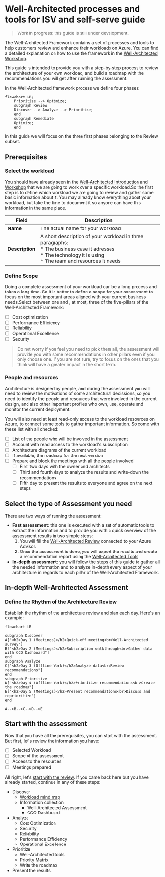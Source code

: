 # Well-Architected processes and tools for ISV and self-serve guide

> Work in progress: this guide is still under development.

The Well-Architected Framework contains a set of processes and tools to help customers review and enhance their workloads on Azure. You can find a detailed explanation on how to use the framework in the [Well-Architected Workshop][waf-workshop].

This guide is intended to provide you with a step-by-step process to review the architecture of your own workload, and build a roadmap with the recommendations you will get after running the assessment. 

In the Well-Architected framework process we define four phases:

```mermaid
flowchart LR;
    Prioritize --> Optimize;    
    subgraph Review
    Discover --> Analyze --> Prioritize;
    end
    subgraph Remediate
    Optimize;
    end
```

In this guide we will focus on the three first phases belonging to the Review subset.

## Prerequisites

### Select the workload

You should have already seen in the [Well-Architected Introduction][waf-introduction] and [Workshop][waf-workshop] that we are going to work over a specific workload.So the first step is to define which workload we are going to review and gather some basic information about it. You may already know everything about your workload, but take the time to document it so anyone can have this information in the same place.

| **Field** | **Description** |
| --- | --- |
| **Name** | The actual name for your workload|
| **Description** | A short description of your workload in three paragraphs:<br>* The business case it adresses<br>* The technology it is using<br>* The team and resources it needs |

### Define Scope

Doing a complete assessment of your workload can be a long process and takes a long time. So it is better to define a scope for your assessment to focus on the most important areas aligned with your current business needs.Select between one and , at most, three of the five-pillars of the Well-Architected Framework:

- [ ] Cost optimization
- [ ] Performance Efficiency
- [ ] Reliability
- [ ] Operational Excellence
- [ ] Security

> Do not worry if you feel you need to pick them all, the assessment will provide you with some recommendations in other pillars even if you only choose one. If you are not sure, try to focus on the ones that you think will have a greater impact in the short term.

### People and resources

Architecture is designed by people, and during the assessment you will need to review the motivations of some architectural decissions, so you need to identify the people and resources that were involved in the current design, and also other important profiles who own, use, operate and monitor the current deployment. 

You will also need at least read-only access to the workload resources on Azure, to connect some tools to gather important information. So come with these list with all checked:

- [ ] List of the people who will be involved in the assessment
- [ ] Account with read access to the workload's subscription
- [ ] Architecture diagrams of the current workload
- [ ] If available, the roadmap for the next version
- [ ] Prepare and block the meetings with all the people involved
    - [ ] First two days with the owner and architects
    - [ ] Third and fourth days to analyze the results and write-down the recommendations
    - [ ] Fifth day to present the results to everyone and agree on the next steps

## Select the type of Assessment you need

There are two ways of running the assessment:

* **Fast assessment**: this one is executed with a set of automatic tools to extract the information and to provide you with a quick overview of the assessment results in two simple steps:
    1. You will fill the [Well-Architected Review][waf-review] connected to your Azure Advisor.
    2. Once the assessment is done, you will export the results and create a recommendation report using the [Well-Architected Tools][warp]
* **In-depth assessment**: you will follow the steps of this guide to gather all the needed information and to analyze in-depth every aspect of your architecture in regards to each pillar of the Well-Architected Framework.

## In-depth Well-Architected Assessment

### Define the Rhythm of the Architecture Review

Establish the rhythm of the architecture review and plan each day. Here's an example:

```mermaid
flowchart LR

subgraph Discover
A["<h2>Day 1 (Meetings)</h2>Quick-off meeting<br>Well-Architected survey"] 
B["<h2>Day 2 (Meetings)</h2>Subscription walkthrough<br>Gather data with CCO Dashboard"]
end
subgraph Analyze
C["<h2>Day 3 (Offline Work)</h2>Analyze data<br>Review recommendations"]
end
subgraph Prioritize
D["<h2>Day 4 (Offline Work)</h2>Prioritize recommendations<br>Create the roadmap"]
E["<h2>Day 5 (Meetings)</h2>Present recommendations<br>Discuss and reprioritize"]
end

A-->B-->C-->D-->E
```

## Start with the assessment

Now that you have all the prerequisites, you can start with the assessment. But first, let's review the information you have:

- [ ] Selected Workload
- [ ] Scope of the assessment
- [ ] Access to the resources
- [ ] Meetings prepared

All right, let's [start with the review][start]. If you came back here but you have already started, continue in any of these steps:

* Discover
    * [Workload mind map][start]
    * Information collection
        * Well-Architected Assessment
        * CCO Dashboard
* Analyze
    * Cost Optimization
    * Security
    * Reliability
    * Performance Efficiency
    * Operational Excellence
* Prioritize
    * Well-Architected tools
    * Priority Matrix
    * Write the roadmap
* Present the results


[start]: ./steps/01.Workload.md

[waf-introduction]: ../0.%20Well-Architected%20Introduction
[waf-review]: https://docs.microsoft.com/en-us/assessments/
[waf-workshop]: ../1.%20Well-Architected%20Workshop
[warp]: https://github.com/Azure/WellArchitected-Tools/tree/main/WARP/devops#reporting
